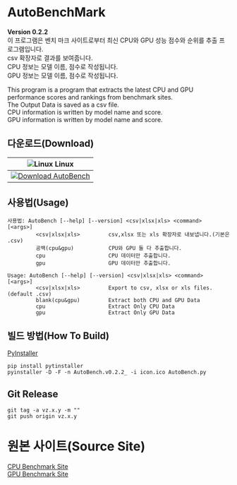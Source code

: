 # AutoBenchMark

**Version 0.2.2**<br>
이 프로그램은 벤치 마크 사이트로부터 최신 CPU와 GPU 성능 점수와 순위를 추출 프로그램입니다.<br>
csv 확장자로 결과를 보여줍니다.<br>
CPU 정보는 모델 이름, 점수로 작성됩니다.<br>
GPU 정보는 모델 이름, 점수로 작성됩니다.<br>

This program is a program that extracts the latest CPU and GPU performance scores and rankings from benchmark sites.<br>
The Output Data is saved as a csv file.<br>
CPU information is written by model name and score.<br>
GPU information is written by model name and score.<br>

## 다운로드(Download)
| ![Linux](https://icongr.am/devicon/linux-original.svg) Linux |
|-|
| [![Download AutoBench](https://a.fsdn.com/con/app/sf-download-button)](https://sourceforge.net/projects/autobench/files/v0.2.2/Linux%28x64%29/AutoBench.v0.2.2_linux_x64/download) |

## 사용법(Usage)
```
사용법: AutoBench [--help] [--version] <csv|xlsx|xls> <command> [<args>]
         <csv|xlsx|xls>         csv,xlsx 또는 xls 확장자로 내보냅니다.(기본은 .csv)
         공백(cpu&gpu)           CPU와 GPU 둘 다 추출합니다.
         cpu                    CPU 데이터만 추출합니다.
         gpu                    GPU 데이터만 추출합니다.
```

```
Usage: AutoBench [--help] [--version] <csv|xlsx|xls> <command> [<args>]
         <csv|xlsx|xls>         Export to csv, xlsx or xls files.(default .csv)
         blank(cpu&gpu)         Extract both CPU and GPU Data
         cpu                    Extract Only CPU Data
         gpu                    Extract Only GPU Data
```

## 빌드 방법(How To Build)
[PyInstaller](https://pyinstaller.readthedocs.io/en/stable/usage.html)
```
pip install pytinstaller
pyinstaller -D -F -n AutoBench.v0.2.2_ -i icon.ico AutoBench.py
```

## Git Release
```
git tag -a vz.x.y -m ""
git push origin vz.x.y
```

# 원본 사이트(Source Site)

[CPU Benchmark Site](https://www.cpubenchmark.net/)<br>
[GPU Benchmark Site](https://www.videocardbenchmark.net/)
